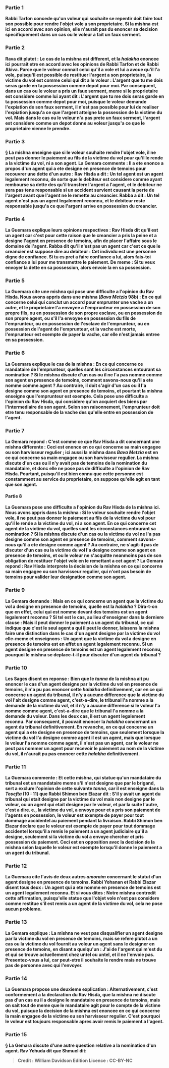 
### Partie 1
<b>Rabbi Tarfon concede qu'un voleur qui souhaite se repentir doit faire tout son possible pour rendre l'objet vole a son proprietaire. Si la mishna est ici en accord avec son opinion, elle n'aurait pas du enoncer sa decision specifiquement dans un cas ou le voleur a fait un faux serment.

### Partie 2
<b>Rava dit plutot :</b> Le cas de <b>la mishna est different,</b> et la <i>halakha</i> enoncee ici pourrait etre en accord avec les opinions de Rabbi Tarfon et de Rabbi Akiva. <b>Parce que</b> le voleur <b>connait celui qu'il a vole et lui a avoue</b> qu'il l'a vole, <b>puisqu'il est possible de restituer l'argent a son proprietaire,</b> la victime du vol <b>est comme celui qui dit a</b> le voleur : L'argent que tu me dois <b>seras</b> garde <b>en ta possession</b> comme depot <b>pour moi. Par consequent,</b> dans un cas ou le voleur a <b>pris</b> un faux <b>serment, meme si</b> le proprietaire est considere comme lui ayant <b>dit : </b> L'argent que tu me dois <b>seras</b> garde <b>en ta possession</b> comme depot <b>pour moi, puisque</b> le voleur <b>demande l'expiation</b> de son faux serment, <b>il n'est pas possible</b> pour lui de realiser l'expiation <b>jusqu'a ce que</b> l'argent <b>atteigne la possession de</b> la victime du vol. <b>Mais</b> dans le cas ou le voleur <b>n'a pas prete</b> un faux <b>serment,</b> l'argent <b>est</b> considere comme un <b>depot</b> donne <b>au</b> voleur <b>jusqu'a ce que</b> le proprietaire <b>vienne le prendre.</b>

### Partie 3
§ La mishna enseigne que si le voleur souhaite rendre l'objet vole, il <b>ne peut pas donner</b> le paiement <b>au</b> <b>fils</b> de la victime du vol pour qu'il le rende a la victime du vol, <b>ni a son agent.</b> La Gemara commente : Il <b>a ete enonce</b> a propos d'un <b>agent qui a ete designe en</b> presence de <b>temoins</b> pour recouvrer une dette d'un autre : <b>Rav Hisda a dit :</b> Un tel agent <b>est</b> un <b>agent legalement reconnu,</b> de sorte que le debiteur est considere comme ayant rembourse sa dette des qu'il transfere l'argent a l'agent, et le debiteur ne sera pas tenu responsable si un accident survient causant la perte de l'argent avant que l'agent ne le remette au creancier. <b>Rabba a dit :</b> Un tel agent <b>n'est pas</b> un <b>agent legalement reconnu,</b> et le debiteur reste responsable jusqu'a ce que l'argent arrive en possession du creancier.

### Partie 4
La Guemara explique leurs opinions respectives : <b>Rav Hisda dit</b> qu'il <b>est un agent</b> car c'est <b>pour cette</b> raison que le creancier <b>a pris la peine et a designe</b> l'agent <b>en</b> presence de <b>temoins, afin de placer</b> l'affaire <b>sous</b> le <b>domaine de l'agent. Rabba dit</b> qu'il <b>n'est pas un agent</b> car <b>c'est</b> ce que le creancier <b>est</b> suppose <b>dire</b> au debiteur : Cet individu <b>est une personne digne de confiance. Si tu</b> es pret a <b>faire confiance</b> a lui, alors <b>fais-toi confiance</b> a lui pour me transmettre le paiement. De meme : <b>Si tu veux envoyer</b> la dette <b>en sa possession,</b> alors <b>envoie</b> la <b>en sa possession.</b>

### Partie 5
La Guemara cite une mishna qui pose une difficulte a l'opinion du Rav Hisda. <b>Nous avons appris</b> dans une mishna (<i>Bava Metzia</i> 98b) : En ce qui concerne <b>celui qui</b> conclut un accord pour <b>emprunter une vache</b> a un autre, <b>et</b> le proprietaire <b>l'a envoyee</b> a l'emprunteur <b>en possession de son</b> propre <b>fils,</b> ou <b>en possession de son</b> propre <b>esclave,</b> ou <b>en possession de son</b> propre <b>agent, ou</b> s'il l'a envoyee <b>en possession du fils de l'emprunteur,</b> ou <b>en possession de</b> l'<b>esclave de l'emprunteur,</b> ou <b>en possession de</b> l'<b>agent de l'emprunteur, et</b> la vache <b>est morte,</b> l'emprunteur est <b>exempte</b> de payer la vache, car elle n'est jamais entree en sa possession.

### Partie 6
La Guemara explique le cas de la mishna : En ce qui concerne <b>ce mandataire de</b> l'emprunteur, <b>quelles sont les circonstances</b> entourant sa nomination ? <b>Si</b> le mishna discute d'un cas <b>ou il ne l'a pas nomme</b> comme son agent <b>en</b> presence de <b>temoins, comment savons-nous</b> qu'il a ete nomme comme agent ? <b>Au contraire,</b> il doit s'agir d'un cas <b>ou il l'a designe</b> comme son agent <b>en</b> presence de <b>temoins, et</b> pourtant la mishna <b>enseigne que</b> l'emprunteur est <b>exempte.</b> Cela pose <b>une difficulte a</b> l'opinion du <b>Rav Hisda,</b> qui considere qu'on acquiert des biens par l'intermediaire de son agent. Selon son raisonnement, l'emprunteur doit etre tenu responsable de la vache des qu'elle entre en possession de l'agent.

### Partie 7
La Gemara repond : C'est <b>comme ce</b> que <b>Rav Hisda a dit</b> concernant une mishna differente : Ceci est enonce <b>en ce qui concerne sa main engagee</b> <b>ou son</b> <b>harvisseur regulier ; ici aussi</b> la mishna dans <i>Bava Metzia</i> est <b>en ce qui concerne sa main engagee</b> <b>ou son</b> <b>harvisseur regulier.</b> La mishna discute d'un cas ou il n'y avait pas de temoins de la nomination du mandataire, et donc elle ne pose pas de difficulte a l'opinion de Rav Hisda. Pourtant, puisqu'il est bien connu que cette personne est constamment au service du proprietaire, on suppose qu'elle agit en tant que son agent.

#### Partie 8
La Guemara pose une difficulte a l'opinion du Rav Hisda de la mishna ici. <b>Nous avons appris</b> dans la mishna : Si le voleur souhaite rendre l'objet vole, il <b>ne peut pas donner</b> le paiement <b>au</b> <b>fils</b> de la victime du vol pour qu'il le rende a la victime du vol, <b>ni a son agent.</b> En ce qui concerne <b>cet agent de</b> la victime du vol, <b>quelles sont les circonstances</b> entourant sa nomination ? <b>Si</b> la mishna discute d'un cas <b>ou la victime du vol <b>ne l'a pas designe</b> comme son agent <b>en</b> presence de <b>temoins, comment savons-nous</b> qu'il a ete designe comme agent ? <b>Au contraire, ne s'agit-il pas</b> de discuter d'un cas <b>ou</b> la victime du vol l'a <b>designe</b> comme son agent <b>en</b> presence de <b>temoins,</b> et ou le voleur ne s'acquitte neanmoins pas de son obligation de restituer l'objet vole en le remettant a cet agent ? La Gemara repond : <b>Rav Hisda interprete</b> la decision de la mishna <b>en ce qui concerne sa main engagee</b> <b>ou son <b>harvisseur</b> regulier,</b> qui n'ont pas besoin de temoins pour valider leur designation comme son agent.

### Partie 9
La Gemara demande : <b>Mais</b> en ce qui concerne <b>un agent que</b> la victime du vol a <b>designe en</b> presence de <b>temoins, quelle</b> est la <i>halakha</i> ? Dira-t-on que <b>en effet,</b> celui qui est nomme devant des temoins <b>est</b> un <b>agent legalement reconnu ?</b> Si tel est le cas, <b>au lieu d'enseigner</b> dans <b>la derniere clause : Mais il peut donner</b> le paiement <b>a un agent du tribunal,</b> ce qui indique que c'est le seul agent a qui il peut le donner, <b>laissons</b> la mishna <b>faire une distinction dans</b> le cas d'un agent designe par la victime du vol <b>elle-meme et enseignons : Un agent que</b> la victime du vol a <b>designe en</b> presence de <b>temoins est en effet</b> un <b>agent legalement reconnu.</b> Si un agent designe en presence de temoins est un agent legalement reconnu, pourquoi le mishna se deplace-t-il pour discuter d'un agent du tribunal ?

### Partie 10
Les Sages <b>disent</b> en reponse : Bien que le <i>tanna</i> de la mishna ait pu enoncer le cas d'un agent designe par la victime du vol en presence de temoins, <b>il</b> n'a pu <b>pas</b> enoncer cette <i>halakha</i> <b>definitivement,</b> car en ce qui concerne <b>un agent du tribunal,</b> il n'y a <b>aucune difference</b> que la <b>victime du vol l'ait designe</b> comme agent, c'est-a-dire, le tribunal l'a nomme a la demande de la victime du vol, <b>et</b> il n'y a <b>aucune difference</b> si le <b>voleur l'a nomme</b> comme agent, c'est-a-dire que le tribunal l'a nomme a la demande du voleur. Dans les deux cas, <b>il est</b> un <b>agent legalement reconnu.</b> Par consequent, <b>il</b> pouvait enoncer la <i>halakha</i> concernant un agent du tribunal <b>definitivement. </b> En revanche, en ce qui concerne <b>un agent qui a ete designe en</b> presence de <b>temoins, que</b> seulement <b>lorsque</b> la <b>victime du vol l'a designe</b> comme agent <b>il est un agent, </b> mais que lorsque le <b>voleur l'a nomme</b> comme agent, <b>il n'est pas un agent,</b> car le voleur ne peut pas nommer un agent pour recevoir le paiement au nom de la victime du vol, <b>il</b> n'aurait pu <b>pas</b> enoncer cette <i>halakha</i> <b>definitivement. </b>

### Partie 11
La Guemara commente : <b>Et</b> cette mishna, qui statue qu'un mandataire du tribunal est un mandataire meme s'il n'est designe que par le brigand, sert <b>a exclure</b> l'opinion de <b>cette</b> suivante <b><i>tanna</i>, car il est enseigne</b> dans la <i>Tosefta</i> (10 : 11) que <b>Rabbi Shimon ben Elazar dit :</b> S'il y avait <b>un agent du tribunal qui etait designe par</b> la <b>victime du vol mais non designe par</b> le <b>voleur, ou</b> un agent qui <b>etait designe par</b> le <b>voleur, et</b> par la suite <b>l'autre,</b> c'est a dire. e., la victime du vol, <b>a envoye</b> pour <b>et a pris son</b> paiement <b>de</b> l'agents <b>en possession,</b> le voleur est <b>exempte</b> de payer pour tout dommage accidentel au paiement pendant la livraison. Rabbi Shimon ben Elazar declare que le voleur est exempte de payer pour tout dommage accidentel lorsqu'il a remis le paiement a un agent judiciaire qu'il a designe, seulement si la victime du vol a envoye chercher et pris possession du paiement. Ceci est en opposition avec la decision de la mishna selon laquelle le voleur est exempte lorsqu'il donne le paiement a un agent du tribunal.

### Partie 12
La Guemara cite l'avis de deux autres <i>amoraim</i> concernant le statut d'un agent designe en presence de temoins. <b>Rabbi Yohanan et Rabbi Elazar disent tous deux : Un agent qui a ete nomme en</b> presence de <b>temoins est</b> un <b>agent legalement reconnu. Et si vous dites : Notre mishna</b> contredit cette affirmation, puisqu'elle statue que l'objet vole n'est pas considere comme restitue s'il est remis a un agent de la victime du vol, cela ne pose aucun probleme.

### Partie 13
La Gemara explique : La mishna ne veut pas disqualifier un agent designe par la victime du vol en presence de temoins, mais se refere plutot a un cas <b>ou la victime du vol <b>fournit</b> au voleur <b>un agent</b> sans le designer en presence de temoins, en <b>disant a</b> quelqu'un : <b>J'ai de l'argent</b> qui m'est du et qui se trouve actuellement <b>chez untel ou untel, et il ne l'envoie pas. Presentez-vous a lui,</b> car <b>peut-etre</b> il souhaite le rendre mais <b>ne trouve pas de personne avec qui l'envoyer.</b>

### Partie 14
La Guemara propose une deuxieme explication : <b>Alternativement,</b> c'est <b>conformement</b> a la declaration <b>du Rav Hisda,</b> que la mishna ne discute pas d'un cas ou il a designe le mandataire en presence de temoins, mais on sait tout de meme que le mandataire agit pour le compte de la victime du vol, puisque la decision de la mishna est enoncee <b>en ce qui concerne la main <b>engagee</b> de la victime <b>ou son <b>harvisseur</b> regulier. </b> C'est pourquoi le voleur est toujours responsable apres avoir remis le paiement a l'agent.

### Partie 15
§ La Gemara discute d'une autre question relative a la nomination d'un agent. <b>Rav Yehuda dit</b> que <b>Shmuel dit:</b>

>Credit : William Davidson Edition
>Licence : CC-BY-NC